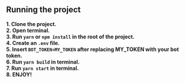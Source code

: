<h2>Running the project</h2>
<b>
1. Clone the project. <br />
2. Open terminal. <br />
3. Run <code>yarn</code> or <code>npm install</code> in the root of the project. <br />
4. Create an <code>.env</code> file. <br />
5. Insert <code>BOT_TOKEN=MY_TOKEN</code> after replacing MY_TOKEN with your bot token. <br />
6. Run <code>yarn build</code> in terminal. <br />
7. Run <code>yarn start</code> in terminal. <br />
8. ENJOY! <br />
</b>
